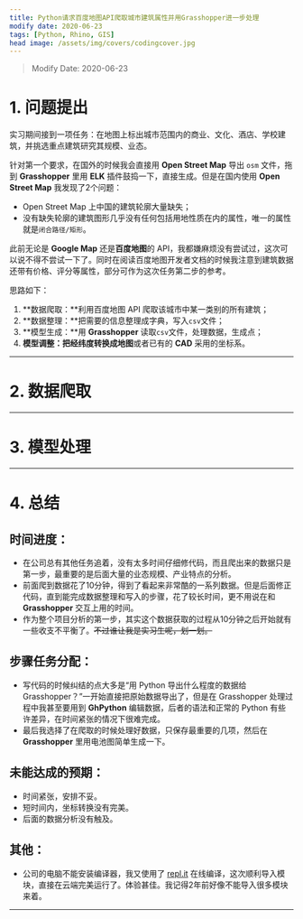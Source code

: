 ```yaml
---
title: Python请求百度地图API爬取城市建筑属性并用Grasshopper进一步处理
modify date: 2020-06-23
tags: [Python, Rhino, GIS]
head image: /assets/img/covers/codingcover.jpg
---
```


> Modify Date: 2020-06-23

# 1. 问题提出

实习期间接到一项任务：在地图上标出城市范围内的商业、文化、酒店、学校建筑，并挑选重点建筑研究其规模、业态。

针对第一个要求，在国外的时候我会直接用 **Open Street Map** 导出 `osm` 文件，拖到 **Grasshopper** 里用 **ELK** 插件鼓捣一下，直接生成。但是在国内使用 **Open Street Map** 我发现了2个问题：

* Open Street Map 上中国的建筑轮廓大量缺失；
* 没有缺失轮廓的建筑图形几乎没有任何包括用地性质在内的属性，唯一的属性就是`闭合路径/矩形`。

此前无论是 **Google Map** 还是**百度地图**的 API，我都嫌麻烦没有尝试过，这次可以说不得不尝试一下了。同时在阅读百度地图开发者文档的时候我注意到建筑数据还带有价格、评分等属性，部分可作为这次任务第二步的参考。

思路如下：

1. **数据爬取：**利用百度地图 API 爬取该城市中某一类别的所有建筑；
2. **数据整理：**把需要的信息整理成字典，写入`csv`文件；
3. **模型生成：**用 **Grasshopper** 读取`csv`文件，处理数据，生成点；
4. **模型调整：**把经纬度转换成**地图**或者已有的 **CAD** 采用的坐标系。

---

# 2. 数据爬取

---

# 3. 模型处理

---

# 4. 总结

## 时间进度：
* 在公司总有其他任务追着，没有太多时间仔细修代码，而且爬出来的数据只是第一步，最重要的是后面大量的业态规模、产业特点的分析。
* 前面爬到数据花了10分钟，得到了看起来非常酷的一系列数据。但是后面修正代码，直到能完成数据整理和写入的步骤，花了较长时间，更不用说在和 **Grasshopper** 交互上用的时间。
* 作为整个项目分析的第一步，其实这个数据获取的过程从10分钟之后开始就有一些收支不平衡了。<s>不过谁让我是实习生呢，划一划。</s>
## 步骤任务分配：
* 写代码的时候纠结的点大多是“用 Python 导出什么程度的数据给 Grasshopper？”一开始直接把原始数据导出了，但是在 Grasshopper 处理过程中我甚至要用到 **GhPython** 编辑数据，后者的语法和正常的 Python 有些许差异，在时间紧张的情况下很难完成。
* 最后我选择了在爬取的时候处理好数据，只保存最重要的几项，然后在 **Grasshopper** 里用电池图简单生成一下。
## 未能达成的预期：
* 时间紧张，安排不妥。
* 短时间内，坐标转换没有完美。
* 后面的数据分析没有触及。
## 其他：
* 公司的电脑不能安装编译器，我又使用了 [repl.it](https://repl.it/) 在线编译，这次顺利导入模块，直接在云端完美运行了。体验甚佳。我记得2年前好像不能导入很多模块来着。

---